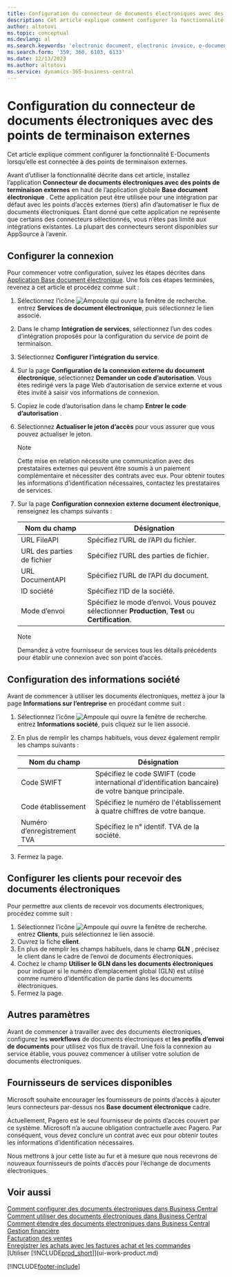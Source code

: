 ```yaml
---
title: Configuration du connecteur de documents électroniques avec des points de terminaison externes
description: Cet article explique comment configurer la fonctionnalité E-Documents lorsqu’elle est connectée à des points de terminaison externes.
author: altotovi
ms.topic: conceptual
ms.devlang: al
ms.search.keywords: 'electronic document, electronic invoice, e-document, e-invoice, access-point, endpoint'
ms.search.form: '359, 360, 6103, 6133'
ms.date: 12/13/2023
ms.author: altotovi
ms.service: dynamics-365-business-central
---
```


# Configuration du connecteur de documents électroniques avec des points de terminaison externes

Cet article explique comment configurer la fonctionnalité E-Documents lorsqu’elle est connectée à des points de terminaison externes.

Avant d’utiliser la fonctionnalité décrite dans cet article, installez l’application **Connecteur de documents électroniques avec des points de terminaison externes** en haut de l’application globale **Base document électronique** . Cette application peut être utilisée pour une intégration par défaut avec les points d’accès externes (tiers) afin d’automatiser le flux de documents électroniques. Étant donné que cette application ne représente que certains des connecteurs sélectionnés, vous n’êtes pas limité aux intégrations existantes. La plupart des connecteurs seront disponibles sur AppSource à l’avenir.

## Configurer la connexion

Pour commencer votre configuration, suivez les étapes décrites dans [Application Base document électronique](finance-how-setup-edocuments.md). Une fois ces étapes terminées, revenez à cet article et procédez comme suit :

1. Sélectionnez l’icône ![Ampoule qui ouvre la fenêtre de recherche.](media/ui-search/search_small.png "Dites-moi ce que vous voulez faire") entrez **Services de document électronique**, puis sélectionnez le lien associé.
2. Dans le champ **Intégration de services**, sélectionnez l’un des codes d’intégration proposés pour la configuration du service de point de terminaison.
3. Sélectionnez **Configurer l’intégration du service**.
4. Sur la page **Configuration de la connexion externe du document électronique**, sélectionnez **Demander un code d’autorisation**. Vous êtes redirigé vers la page Web d’autorisation de service externe et vous êtes invité à saisir vos informations de connexion.
5. Copiez le code d’autorisation dans le champ **Entrer le code d’autorisation** .
6. Sélectionnez **Actualiser le jeton d’accès** pour vous assurer que vous pouvez actualiser le jeton.

    > [!NOTE]
    > Cette mise en relation nécessite une communication avec des prestataires externes qui peuvent être soumis à un paiement complémentaire et nécessiter des contrats avec eux. Pour obtenir toutes les informations d’identification nécessaires, contactez les prestataires de services.

7. Sur la page **Configuration connexion externe document électronique**, renseignez les champs suivants :

    | Nom du champ | Désignation |
    |---|---|
    | URL FileAPI | Spécifiez l’URL de l’API du fichier. |
    | URL des parties de fichier | Spécifiez l’URL des parties de fichier. |
    | URL DocumentAPI | Spécifiez l’URL de l’API du document. |
    | ID société | Spécifiez l’ID de la société. |
    | Mode d’envoi | Spécifiez le mode d’envoi. Vous pouvez sélectionner **Production**, **Test** ou **Certification**. |

    > [!NOTE]
    > Demandez à votre fournisseur de services tous les détails précédents pour établir une connexion avec son point d’accès.

## Configuration des informations société

Avant de commencer à utiliser les documents électroniques, mettez à jour la page **Informations sur l’entreprise** en procédant comme suit :

1. Sélectionnez l’icône ![Ampoule qui ouvre la fenêtre de recherche.](media/ui-search/search_small.png "Dites-moi ce que vous voulez faire") entrez **Informations société**, puis cliquez sur le lien associé.
2. En plus de remplir les champs habituels, vous devez également remplir les champs suivants :

    | Nom du champ | Désignation |
    |---|---|
    | Code SWIFT | Spécifiez le code SWIFT (code international d'identification bancaire) de votre banque principale. |
    | Code établissement | Spécifiez le numéro de l'établissement à quatre chiffres de votre banque. |
    | Numéro d’enregistrement TVA | Spécifiez le n° identif. TVA de la société. |

3. Fermez la page.

## Configurer les clients pour recevoir des documents électroniques

Pour permettre aux clients de recevoir vos documents électroniques, procédez comme suit :

1. Sélectionnez l’icône ![Ampoule qui ouvre la fenêtre de recherche.](media/ui-search/search_small.png "Dites-moi ce que vous voulez faire") entrez **Clients**, puis sélectionnez le lien associé.
2. Ouvrez la fiche **client**.
3. En plus de remplir les champs habituels, dans le champ **GLN** , précisez le client dans le cadre de l’envoi de documents électroniques.
4. Cochez le champ **Utiliser le GLN dans les documents électroniques** pour indiquer si le numéro d’emplacement global (GLN) est utilisé comme numéro d’identification de partie dans les documents électroniques.
5. Fermez la page.

## Autres paramètres

Avant de commencer à travailler avec des documents électroniques, configurez les **workflows** de documents électroniques et **les profils d’envoi de documents** pour utilisez vos flux de travail. Une fois la connexion au service établie, vous pouvez commencer à utiliser votre solution de documents électroniques.

## Fournisseurs de services disponibles

Microsoft souhaite encourager les fournisseurs de points d’accès à ajouter leurs connecteurs par-dessus nos **Base document électronique** cadre.

Actuellement, Pagero est le seul fournisseur de points d’accès couvert par ce système. Microsoft n’a aucune obligation contractuelle avec Pagero. Par conséquent, vous devez conclure un contrat avec eux pour obtenir toutes les informations d’identification nécessaires.

Nous mettrons à jour cette liste au fur et à mesure que nous recevrons de nouveaux fournisseurs de points d’accès pour l’échange de documents électroniques.

## Voir aussi

[Comment configurer des documents électroniques dans Business Central](finance-how-setup-edocuments.md)  
[Comment utiliser des documents électroniques dans Business Central](finance-how-use-edocuments.md)  
[Comment étendre des documents électroniques dans Business Central](/dynamics365/business-central/dev-itpro/developer/devenv-extend-edocuments)  
[Gestion financière](finance.md)  
[Facturation des ventes](sales-how-invoice-sales.md)  
[Enregistrer les achats avec les factures achat et les commandes](purchasing-how-record-purchases.md)  
[Utiliser [!INCLUDE[prod_short](includes/prod_short.md)]](ui-work-product.md)

[!INCLUDE[footer-include](includes/footer-banner.md)]
